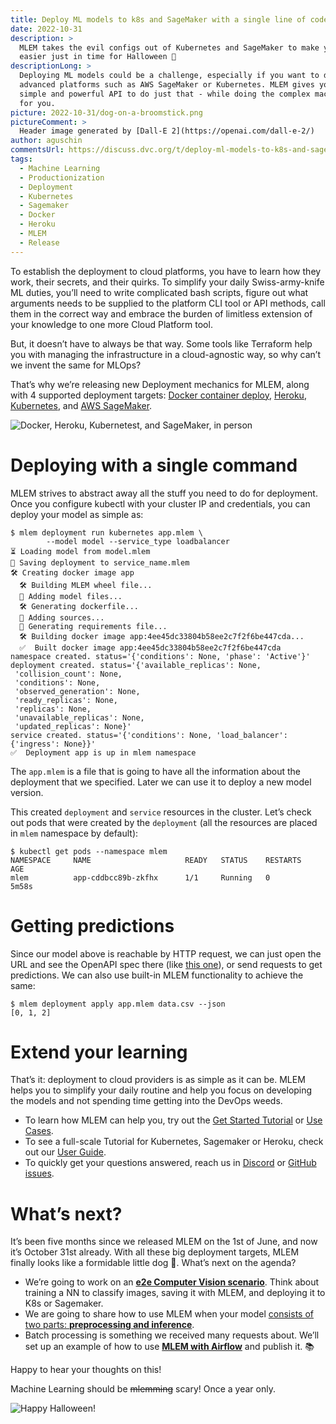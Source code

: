 ```yaml
---
title: Deploy ML models to k8s and SageMaker with a single line of code
date: 2022-10-31
description: >
  MLEM takes the evil configs out of Kubernetes and SageMaker to make your life
  easier just in time for Halloween 🎃
descriptionLong: >
  Deploying ML models could be a challenge, especially if you want to deploy to
  advanced platforms such as AWS SageMaker or Kubernetes. MLEM gives you a
  simple and powerful API to do just that - while doing the complex machinery
  for you.
picture: 2022-10-31/dog-on-a-broomstick.png
pictureComment: >
  Header image generated by [Dall-E 2](https://openai.com/dall-e-2/)
author: aguschin
commentsUrl: https://discuss.dvc.org/t/deploy-ml-models-to-k8s-and-sagemaker-with-a-single-line-of-code/1371
tags:
  - Machine Learning
  - Productionization
  - Deployment
  - Kubernetes
  - Sagemaker
  - Docker
  - Heroku
  - MLEM
  - Release
---
```


To establish the deployment to cloud platforms, you have to learn how they work,
their secrets, and their quirks. To simplify your daily Swiss-army-knife ML
duties, you’ll need to write complicated bash scripts, figure out what arguments
needs to be supplied to the platform CLI tool or API methods, call them in the
correct way and embrace the burden of limitless extension of your knowledge to
one more Cloud Platform tool.

But, it doesn’t have to always be that way. Some tools like Terraform help you
with managing the infrastructure in a cloud-agnostic way, so why can’t we invent
the same for MLOps?

That’s why we’re releasing new Deployment mechanics for MLEM, along with 4
supported deployment targets:
[Docker container deploy](https://mlem.ai/doc/user-guide/deploying/docker),
[Heroku](https://mlem.ai/doc/user-guide/deploying/heroku),
[Kubernetes](https://mlem.ai/doc/user-guide/deploying/kubernetes), and
[AWS SageMaker](https://mlem.ai/doc/user-guide/deploying/sagemaker).

![Docker, Heroku, Kubernetest, and SageMaker, in person](https://media.giphy.com/media/bfOb3UnSzQvTsBKLmq/giphy.gif)

# Deploying with a single command

MLEM strives to abstract away all the stuff you need to do for deployment. Once
you configure kubectl with your cluster IP and credentials, you can deploy your
model as simple as:

```cli
$ mlem deployment run kubernetes app.mlem \
		--model model --service_type loadbalancer
⏳️ Loading model from model.mlem
💾 Saving deployment to service_name.mlem
🛠 Creating docker image app
  🛠 Building MLEM wheel file...
  💼 Adding model files...
  🛠 Generating dockerfile...
  💼 Adding sources...
  💼 Generating requirements file...
  🛠 Building docker image app:4ee45dc33804b58ee2c7f2f6be447cda...
  ✅  Built docker image app:4ee45dc33804b58ee2c7f2f6be447cda
namespace created. status='{'conditions': None, 'phase': 'Active'}'
deployment created. status='{'available_replicas': None,
 'collision_count': None,
 'conditions': None,
 'observed_generation': None,
 'ready_replicas': None,
 'replicas': None,
 'unavailable_replicas': None,
 'updated_replicas': None}'
service created. status='{'conditions': None, 'load_balancer': {'ingress': None}}'
✅  Deployment app is up in mlem namespace
```

The `app.mlem` is a file that is going to have all the information about the
deployment that we specified. Later we can use it to deploy a new model version.

This created `deployment` and `service` resources in the cluster. Let’s check
out pods that were created by the `deployment` (all the resources are placed
in `mlem` namespace by default):

```cli
$ kubectl get pods --namespace mlem
NAMESPACE     NAME                     READY   STATUS    RESTARTS   AGE
mlem          app-cddbcc89b-zkfhx      1/1     Running   0          5m58s
```

# Getting predictions

Since our model above is reachable by HTTP request, we can just open the URL and
see the OpenAPI spec there (like
[this one](http://example-mlem-get-started-app.herokuapp.com/docs)), or send
requests to get predictions. We can also use built-in MLEM functionality to
achieve the same:

```cli
$ mlem deployment apply app.mlem data.csv --json
[0, 1, 2]
```

# Extend your learning

That’s it: deployment to cloud providers is as simple as it can be. MLEM helps
you to simplify your daily routine and help you focus on developing the models
and not spending time getting into the DevOps weeds.

- To learn how MLEM can help you, try out the
  [Get Started Tutorial](https://mlem.ai/doc/get-started) or
  [Use Cases](https://mlem.ai/doc/use-cases).
- To see a full-scale Tutorial for Kubernetes, Sagemaker or Heroku, check out
  our [User Guide](https://mlem.ai/doc/user-guide).
- To quickly get your questions answered, reach us in
  [Discord](https://discord.com/channels/485586884165107732/903647230655881226)
  or [GitHub issues](https://github.com/iterative/mlem).

# What’s next?

It’s been five months since we released MLEM on the 1st of June, and now it’s
October 31st already. With all these big deployment targets, MLEM finally looks
like a formidable little dog 🎃. What’s next on the agenda?

- We’re going to work on an
  **[e2e Computer Vision scenario](https://github.com/iterative/mlem/issues/454)**.
  Think about training a NN to classify images, saving it with MLEM, and
  deploying it to K8s or Sagemaker.
- We are going to share how to use MLEM when your model
  [consists of two parts: **preprocessing and inference**](https://github.com/iterative/mlem/issues/283).
- Batch processing is something we received many requests about. We’ll set up an
  example of how to use
  [**MLEM with Airflow**](https://github.com/iterative/mlem/issues/11) and
  publish it. 📚

Happy to hear your thoughts on this!

Machine Learning should be ~~mlemming~~ scary! Once a year only.

![Happy Halloween!](https://media.giphy.com/media/dlYIz2AoqR5GcqZ1Yk/giphy.gif)
